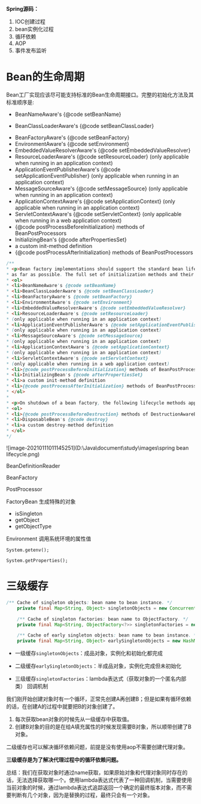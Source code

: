 **Spring源码：**

1. IOC创建过程
2. bean实例化过程
3. 循环依赖
4. AOP
5. 事件发布监听









# Bean的生命周期

 Bean工厂实现应该尽可能支持标准的Bean生命周期接口。完整的初始化方法及其标准顺序是:

- BeanNameAware's {@code setBeanName}
* BeanClassLoaderAware's {@code setBeanClassLoader}
- BeanFactoryAware's {@code setBeanFactory}
- EnvironmentAware's {@code setEnvironment}
- EmbeddedValueResolverAware's {@code setEmbeddedValueResolver}
- ResourceLoaderAware's {@code setResourceLoader}   (only applicable when running in an application context)
- ApplicationEventPublisherAware's {@code setApplicationEventPublisher}   (only applicable when running in an application context)
- MessageSourceAware's {@code setMessageSource}   (only applicable when running in an application context)
- ApplicationContextAware's {@code setApplicationContext}   (only applicable when running in an application context)
- ServletContextAware's {@code setServletContext}   (only applicable when running in a web application context)
- {@code postProcessBeforeInitialization} methods of BeanPostProcessors
- InitializingBean's {@code afterPropertiesSet}
- a custom init-method definition
- {@code postProcessAfterInitialization} methods of BeanPostProcessors





```java
/**
* <p>Bean factory implementations should support the standard bean lifecycle interfaces
* as far as possible. The full set of initialization methods and their standard order is:
* <ol>
* <li>BeanNameAware's {@code setBeanName}
* <li>BeanClassLoaderAware's {@code setBeanClassLoader}
* <li>BeanFactoryAware's {@code setBeanFactory}
* <li>EnvironmentAware's {@code setEnvironment}
* <li>EmbeddedValueResolverAware's {@code setEmbeddedValueResolver}
* <li>ResourceLoaderAware's {@code setResourceLoader}
* (only applicable when running in an application context)
* <li>ApplicationEventPublisherAware's {@code setApplicationEventPublisher}
* (only applicable when running in an application context)
* <li>MessageSourceAware's {@code setMessageSource}
* (only applicable when running in an application context)
* <li>ApplicationContextAware's {@code setApplicationContext}
* (only applicable when running in an application context)
* <li>ServletContextAware's {@code setServletContext}
* (only applicable when running in a web application context)
* <li>{@code postProcessBeforeInitialization} methods of BeanPostProcessors
* <li>InitializingBean's {@code afterPropertiesSet}
* <li>a custom init-method definition
* <li>{@code postProcessAfterInitialization} methods of BeanPostProcessors
* </ol>
*
* <p>On shutdown of a bean factory, the following lifecycle methods apply:
* <ol>
* <li>{@code postProcessBeforeDestruction} methods of DestructionAwareBeanPostProcessors
* <li>DisposableBean's {@code destroy}
* <li>a custom destroy-method definition
* </ol>
*/
```

![image-20210111011145251](D:\Java\document\study\images\spring bean lifecycle.png)



BeanDefinitionReader



BeanFactory



PostProcessor



FactoryBean 生成特殊的对象

- isSingleton
- getObject
- getObjectType





Environment 调用系统环境的属性值

`System.getenv();`

`System.getProperties();`





# 三级缓存

```java
/** Cache of singleton objects: bean name to bean instance. */
	private final Map<String, Object> singletonObjects = new ConcurrentHashMap<>(256);

	/** Cache of singleton factories: bean name to ObjectFactory. */
	private final Map<String, ObjectFactory<?>> singletonFactories = new HashMap<>(16);

	/** Cache of early singleton objects: bean name to bean instance. */
	private final Map<String, Object> earlySingletonObjects = new HashMap<>(16);
```



- 一级缓存`singletonObjects`：成品对象，实例化和初始化都完成

- 二级缓存`earlySingletonObjects`：半成品对象，实例化完成但未初始化


- 三级缓存`singletonFactories`：lambda表达式（获取对象的一个匿名内部类）	回调机制






我们刚开始创建对象时有一个循环，正常先创建A再创建B；但是如果有循环依赖的话，在创建A的过程中就要把B的对象创建了。



1. 每次获取bean对象的时候先从一级缓存中获取值。
2. 创建B对象的目的是在给A填充属性的时候发现需要B对象，所以顺带创建了B对象。













二级缓存也可以解决循环依赖问题，前提是没有使用aop不需要创建代理对象。

**三级缓存是为了解决代理过程中的循环依赖问题。**



总结：我们在获取对象时通过name获取，如果原始对象和代理对象同时存在的话，无法选择获取哪一个。使用lambda表达式代表了一种回调机制，当需要使用当前对象的时候，通过lambda表达式追踪返回一个确定的最终版本对象，而不需要判断有几个对象，因为是替换的过程，最终只会有一个对象。
















































